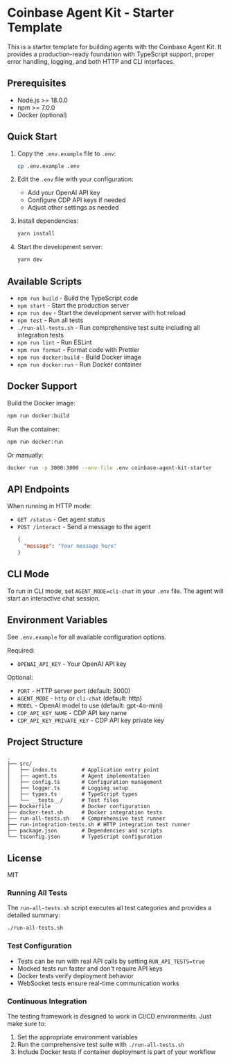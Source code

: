 # Coinbase Agent Kit - Starter Template

This is a starter template for building agents with the Coinbase Agent Kit. It provides a production-ready foundation with TypeScript support, proper error handling, logging, and both HTTP and CLI interfaces.

## Prerequisites

- Node.js >= 18.0.0
- npm >= 7.0.0
- Docker (optional)

## Quick Start

1. Copy the `.env.example` file to `.env`:

   ```bash
   cp .env.example .env
   ```

2. Edit the `.env` file with your configuration:

   - Add your OpenAI API key
   - Configure CDP API keys if needed
   - Adjust other settings as needed

3. Install dependencies:

   ```bash
   yarn install
   ```

4. Start the development server:
   ```bash
   yarn dev
   ```

## Available Scripts

- `npm run build` - Build the TypeScript code
- `npm start` - Start the production server
- `npm run dev` - Start the development server with hot reload
- `npm test` - Run all tests
- `./run-all-tests.sh` - Run comprehensive test suite including all integration tests
- `npm run lint` - Run ESLint
- `npm run format` - Format code with Prettier
- `npm run docker:build` - Build Docker image
- `npm run docker:run` - Run Docker container

## Docker Support

Build the Docker image:

```bash
npm run docker:build
```

Run the container:

```bash
npm run docker:run
```

Or manually:

```bash
docker run -p 3000:3000 --env-file .env coinbase-agent-kit-starter
```

## API Endpoints

When running in HTTP mode:

- `GET /status` - Get agent status
- `POST /interact` - Send a message to the agent
  ```json
  {
    "message": "Your message here"
  }
  ```

## CLI Mode

To run in CLI mode, set `AGENT_MODE=cli-chat` in your `.env` file. The agent will start an interactive chat session.

## Environment Variables

See `.env.example` for all available configuration options.

Required:

- `OPENAI_API_KEY` - Your OpenAI API key

Optional:

- `PORT` - HTTP server port (default: 3000)
- `AGENT_MODE` - `http` or `cli-chat` (default: http)
- `MODEL` - OpenAI model to use (default: gpt-4o-mini)
- `CDP_API_KEY_NAME` - CDP API key name
- `CDP_API_KEY_PRIVATE_KEY` - CDP API key private key

## Project Structure

```
.
├── src/
│   ├── index.ts        # Application entry point
│   ├── agent.ts        # Agent implementation
│   ├── config.ts       # Configuration management
│   ├── logger.ts       # Logging setup
│   ├── types.ts        # TypeScript types
│   └── __tests__/      # Test files
├── Dockerfile          # Docker configuration
├── docker-test.sh      # Docker integration tests
├── run-all-tests.sh    # Comprehensive test runner
├── run-integration-tests.sh # HTTP integration test runner
├── package.json        # Dependencies and scripts
└── tsconfig.json       # TypeScript configuration
```

## License

MIT

### Running All Tests

The `run-all-tests.sh` script executes all test categories and provides a detailed summary:

```bash
./run-all-tests.sh
```

### Test Configuration

- Tests can be run with real API calls by setting `RUN_API_TESTS=true`
- Mocked tests run faster and don't require API keys
- Docker tests verify deployment behavior
- WebSocket tests ensure real-time communication works

### Continuous Integration

The testing framework is designed to work in CI/CD environments. Just make sure to:

1. Set the appropriate environment variables
2. Run the comprehensive test suite with `./run-all-tests.sh`
3. Include Docker tests if container deployment is part of your workflow
